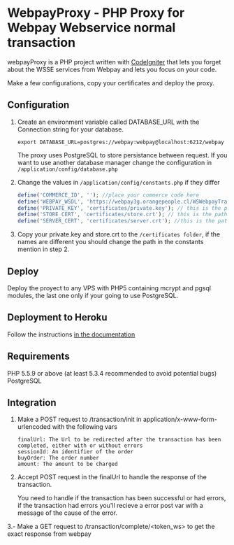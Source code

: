 WebpayProxy - PHP Proxy for Webpay Webservice normal transaction
========================================

webpayProxy is a PHP project written with [CodeIgniter](http:://codeigniter.com) that lets you forget about the WSSE services from Webpay and lets you focus on your code. 

Make a few configurations, copy your certificates and deploy the proxy.


Configuration
--------------------

1. Create an environment variable called DATABASE_URL with the Connection string for your database.

    ``` console
    export DATABASE_URL=postgres://webpay:webpay@localhost:6212/webpay
    ```
    The proxy uses PostgreSQL to store persistance between request. If you want to use another database manager change the configuration in `/application/config/database.php`

2. Change the values in `/application/config/constants.php` if they differ

    ``` php
    define('COMMERCE_ID', ''); //place your commerce code here
    define('WEBPAY_WSDL', 'https://webpay3g.orangepeople.cl/WSWebpayTransaction/cxf/WSWebpayService?wsdl');
    define('PRIVATE_KEY', 'certificates/private.key'); // this is the path to your certificate private key
    define('STORE_CERT', 'certificates/store.crt'); // this is the path of the certificate that was sent to webpay
    define('SERVER_CERT', 'certificates/server.crt'); //this is the path for webpay certificate
    ```

3. Copy your private.key and store.crt to the `/certificates folder`, if the names are different you should change the path in the constants mention in step 2.

Deploy
----------------------------------------

Deploy the proyect to any VPS with PHP5 containing mcrypt and pgsql modules, the last one only if your going to use PostgreSQL.

Deployment to Heroku
-----------------
Follow the instructions [in the documentation](https://devcenter.heroku.com/articles/deploying-php)

Requirements
------------

PHP 5.5.9 or above (at least 5.3.4 recommended to avoid potential bugs)<br />
PostgreSQL

Integration
-------------

1. Make a POST request to <your project url>/transaction/init in application/x-www-form-urlencoded with the following vars

    ```
    finalUrl: The Url to be redirected after the transaction has been completed, either with or without errors
    sessionId: An identifier of the order
    buyOrder: The order number
    amount: The amount to be charged
    ```
    
2. Accept POST request in the finalUrl to handle the response of the transaction.
    
    You need to handle if the transaction has been successful or had errors, if the transaction had errors you'll recieve a error post var with a message of the cause of the error.

3.- Make a GET request to <your project url>/transaction/complete/<token_ws> to get the exact response from webpay